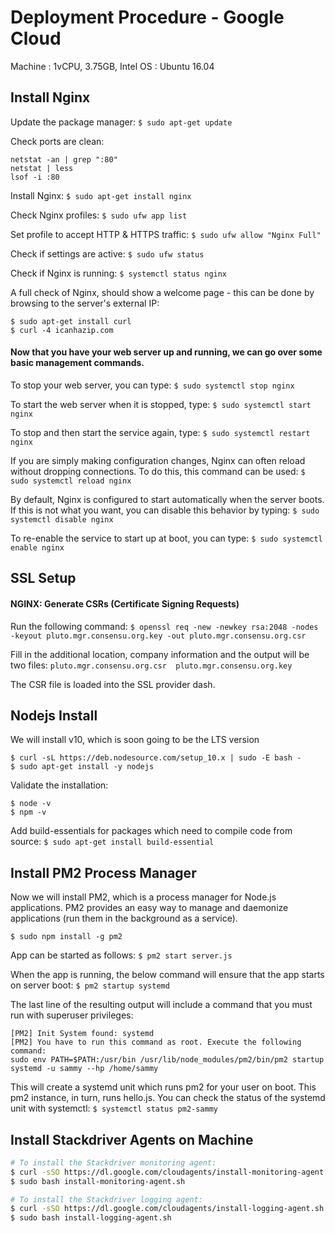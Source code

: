 # Deployment Procedure - Google Cloud

Machine : 1vCPU, 3.75GB, Intel
OS : Ubuntu 16.04

## Install Nginx

Update the package manager:
`$ sudo apt-get update`

Check ports are clean:
```
netstat -an | grep ":80"
netstat | less
lsof -i :80
```

Install Nginx:
`$ sudo apt-get install nginx`

Check Nginx profiles:
`$ sudo ufw app list`

Set profile to accept HTTP & HTTPS traffic:
`$ sudo ufw allow "Nginx Full"`

Check if settings are active:
`$ sudo ufw status`

Check if Nginx is running:
`$ systemctl status nginx`

A full check of Nginx, should show a welcome page - this can be done by browsing to the server's external IP:
```
$ sudo apt-get install curl
$ curl -4 icanhazip.com
```

#### Now that you have your web server up and running, we can go over some basic management commands.

To stop your web server, you can type:
`$ sudo systemctl stop nginx`

To start the web server when it is stopped, type:
`$ sudo systemctl start nginx`

To stop and then start the service again, type:
`$ sudo systemctl restart nginx`

If you are simply making configuration changes, Nginx can often reload without dropping connections. To do this, this command can be used:
`$ sudo systemctl reload nginx`

By default, Nginx is configured to start automatically when the server boots. If this is not what you want, you can disable this behavior by typing:
`$ sudo systemctl disable nginx`

To re-enable the service to start up at boot, you can type:
`$ sudo systemctl enable nginx`

## SSL Setup

#### NGINX: Generate CSRs (Certificate Signing Requests)

Run the following command:
`$ openssl req -new -newkey rsa:2048 -nodes -keyout pluto.mgr.consensu.org.key -out pluto.mgr.consensu.org.csr`

Fill in the additional location, company information and the output will be two files:
`pluto.mgr.consensu.org.csr  pluto.mgr.consensu.org.key`

The CSR file is loaded into the SSL provider dash.


## Nodejs Install

We will install v10, which is soon going to be the LTS version

```
$ curl -sL https://deb.nodesource.com/setup_10.x | sudo -E bash -
$ sudo apt-get install -y nodejs
```

Validate the installation:
```
$ node -v
$ npm -v
```

Add build-essentials for packages which need to compile code from source:
`$ sudo apt-get install build-essential`

## Install PM2 Process Manager

Now we will install PM2, which is a process manager for Node.js applications. PM2 provides an easy way to manage and daemonize applications (run them in the background as a service).

`$ sudo npm install -g pm2`

App can be started as follows:
`$ pm2 start server.js`

When the app is running, the below command will ensure that the app starts on server boot:
`$ pm2 startup systemd`

The last line of the resulting output will include a command that you must run with superuser privileges:
```
[PM2] Init System found: systemd
[PM2] You have to run this command as root. Execute the following command:
sudo env PATH=$PATH:/usr/bin /usr/lib/node_modules/pm2/bin/pm2 startup systemd -u sammy --hp /home/sammy
```

This will create a systemd unit which runs pm2 for your user on boot. This pm2 instance, in turn, runs hello.js. You can check the status of the systemd unit with systemctl:
`$ systemctl status pm2-sammy`

## Install Stackdriver Agents on Machine
```bash
# To install the Stackdriver monitoring agent:
$ curl -sSO https://dl.google.com/cloudagents/install-monitoring-agent.sh
$ sudo bash install-monitoring-agent.sh

# To install the Stackdriver logging agent:
$ curl -sSO https://dl.google.com/cloudagents/install-logging-agent.sh
$ sudo bash install-logging-agent.sh
```

